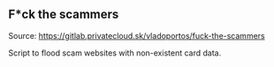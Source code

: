 ## F*ck the scammers

Source: https://gitlab.privatecloud.sk/vladoportos/fuck-the-scammers

Script to flood scam websites with non-existent card data.